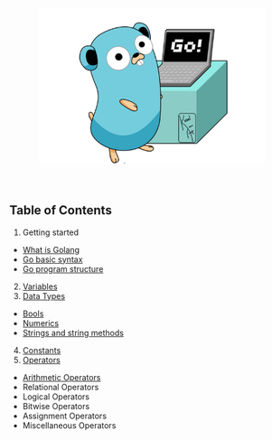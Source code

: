 <h1 align="center">
	<img width="400" src="media/go.png" alt="Gopher">
	<br>
	<br>
</h1>

## Table of Contents
  1. Getting started
  * [What is Golang](getting_started/what_is_golang.md)
  * [Go basic syntax](getting_started/go_syntax.md)
  * [Go program structure](getting_started/go_program_structure.md)
  2. [Variables](variables/variables.go)
  3. [Data Types](data_types)
  * [Bools](data_types/bool/bool.go)
  * [Numerics](data_types/numeric/numeric.go)
  * [Strings and string methods](data_types/string/string.go)
  4. [Constants](constant/constant.go) 
  5. [Operators](operators)
  * [Arithmetic Operators](operators/arithmetic/arithmetic.go)
  * Relational Operators
  * Logical Operators
  * Bitwise Operators
  * Assignment Operators
  * Miscellaneous Operators